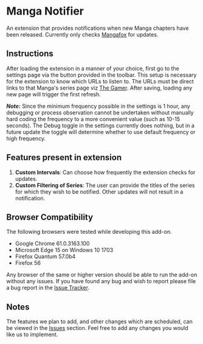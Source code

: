 # Manga Notifier
An extension that provides notifications when new Manga chapters have been released. Currently only checks [Mangafox](https://mangafox.me/releases) for updates.

## Instructions
After loading the extension in a manner of your choice, first go to the settings page via the button provided in the toolbar. This setup is necessary for the extension to know which URLs to listen to. The URLs must be direct links to that Manga's series page viz [The Gamer](https://mangafox.me/manga/the_gamer). After saving, loading any new page will trigger the first refresh.

**_Note:_** Since the minimum frequency possible in the settings is 1 hour, any debugging or process observation cannot be undertaken without manually hard coding the frequency to a more convenient value (such as 10-15 seconds). The Debug toggle in the settings currently does nothing, but in a future update the toggle will determine whether to use default frequency or high frequency.

## Features present in extension
1. **Custom Intervals**: Can choose how frequently the extension checks for updates.
2. **Custom Filtering of Series**: The user can provide the titles of the series for which they wish to be notified. Other updates will not result in a notification.

## Browser Compatibility
The following browsers were tested while developing this add-on.
- Google Chrome 61.0.3163.100
- Microsoft Edge 15 on Windows 10 1703
- Firefox Quantum 57.0b4
- Firefox 56

Any browser of the same or higher version should be able to run the add-on without any issues. If you have found any bug and wish to report please file a bug report in the [Issue Tracker](https://github.com/Nischay-Pro/manga-notifier/issues).

## Notes
The features we plan to add, and other changes which are scheduled, can be viewed in the [Issues](https://github.com/Nischay-Pro/manga-notifier/issues) section. Feel free to add any changes you would like us to implement.
